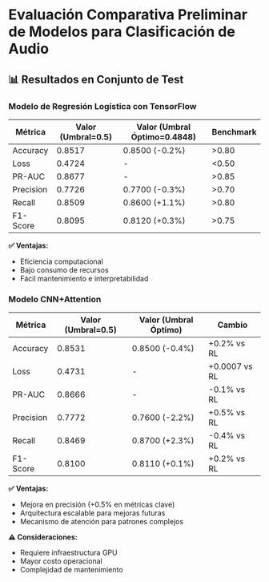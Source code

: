 # Evaluación Comparativa Preliminar de Modelos para Clasificación de Audio

## 📊 Resultados en Conjunto de Test

### Modelo de Regresión Logística con TensorFlow
| Métrica           | Valor (Umbral=0.5) | Valor (Umbral Óptimo=0.4848) | Benchmark |
|-------------------|--------------------|------------------------------|-----------|
| Accuracy          | 0.8517             | 0.8500 (-0.2%)               | >0.80    | 
| Loss              | 0.4724             | -                            | <0.50    | 
| PR-AUC            | 0.8677             | -                            | >0.85    | 
| Precision         | 0.7726             | 0.7700 (-0.3%)               | >0.70    | 
| Recall            | 0.8509             | 0.8600 (+1.1%)               | >0.80    | 
| F1-Score          | 0.8095             | 0.8120 (+0.3%)               | >0.75    | 

**✅ Ventajas:**
- Eficiencia computacional 
- Bajo consumo de recursos 
- Fácil mantenimiento e interpretabilidad

### Modelo CNN+Attention
| Métrica           | Valor (Umbral=0.5) | Valor (Umbral Óptimo) | Cambio |
|-------------------|--------------------|-----------------------|--------|
| Accuracy          | 0.8531             | 0.8500 (-0.4%)        | +0.2% vs RL | 
| Loss              | 0.4731             | -                     | +0.0007 vs RL | 
| PR-AUC            | 0.8666             | -                     | -0.1% vs RL | 
| Precision         | 0.7772             | 0.7600 (-2.2%)        | +0.5% vs RL | 
| Recall            | 0.8469             | 0.8700 (+2.3%)        | -0.4% vs RL | 
| F1-Score          | 0.8100             | 0.8110 (+0.1%)        | +0.2% vs RL | 

**✅ Ventajas:**
- Mejora en precisión (+0.5% en métricas clave)
- Arquitectura escalable para mejoras futuras
- Mecanismo de atención para patrones complejos

**⚠️ Consideraciones:**
- Requiere infraestructura GPU
- Mayor costo operacional
- Complejidad de mantenimiento

